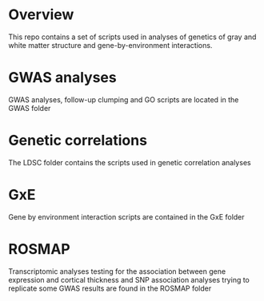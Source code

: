 # Overview
This repo contains a set of scripts used in analyses of genetics of gray and white matter structure and gene-by-environment interactions.

# GWAS analyses
GWAS analyses, follow-up clumping and GO scripts are located in the GWAS folder

# Genetic correlations
The LDSC folder contains the scripts used in genetic correlation analyses

# GxE
Gene by environment interaction scripts are contained in the GxE folder

# ROSMAP
Transcriptomic analyses testing for the association between gene expression and cortical thickness and SNP association analyses trying to replicate some GWAS results are found in the ROSMAP folder

